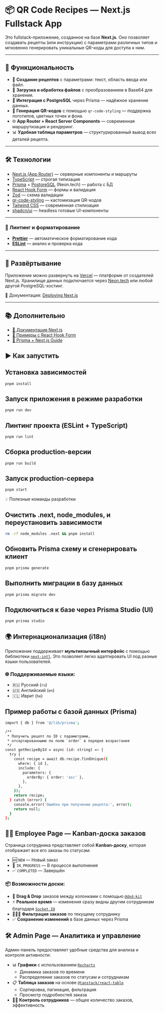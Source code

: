 # 📦 QR Code Recipes — Next.js Fullstack App

Это fullstack-приложение, созданное на базе **Next.js**. Оно позволяет создавать рецепты (или инструкции) с параметрами различных типов и мгновенно генерировать уникальные QR-коды для доступа к ним.

---

## 🚀 Функциональность

- 📄 **Создание рецептов** с параметрами: текст, область ввода или файл.
- 📁 **Загрузка и обработка файлов** с преобразованием в Base64 для хранения.
- 🔐 **Интеграция с PostgreSQL** через Prisma — надёжное хранение данных.
- 🧾 **Генерация QR-кодов** с помощью `qr-code-styling` — поддержка логотипов, цветных точек и фона.
- 🌐 **App Router + React Server Components** — современная маршрутизация и рендеринг.
- 📊 **Удобная таблица параметров** — структурированный вывод всех деталей рецепта.

---

## 🛠️ Технологии

- [Next.js (App Router)](https://nextjs.org/docs/app) — серверные компоненты и маршруты
- [TypeScript](https://www.typescriptlang.org/) — строгая типизация
- [Prisma](https://www.prisma.io/) + [PostgreSQL](https://www.postgresql.org/) (Neon.tech) — работа с БД
- [React Hook Form](https://react-hook-form.com/) — формы и валидация
- [Zod](https://zod.dev/) — схема валидации
- [qr-code-styling](https://www.npmjs.com/package/qr-code-styling) — кастомизация QR-кодов
- [Tailwind CSS](https://tailwindcss.com/) — современная стилизация
- [shadcn/ui](https://ui.shadcn.com/) — headless готовые UI-компоненты

---

### 🧹 Линтинг и форматирование

- **[Prettier](https://prettier.io/)** — автоматическое форматирование кода
- **[ESLint](https://eslint.org/)** — анализ и проверка кода

---

## 💾 Развёртывание

Приложение можно развернуть на [Vercel](https://vercel.com) — платформе от создателей Next.js.
Хранилище данных подключается через [Neon.tech](https://neon.tech) или любой другой PostgreSQL-хостинг.

📄 Документация: [Deploying Next.js](https://nextjs.org/docs/app/building-your-application/deploying)

---

## 📚 Дополнительно

- [📘 Документация Next.js](https://nextjs.org/docs)
- [📘 Примеры с React Hook Form](https://react-hook-form.com/get-started)
- [📘 Prisma + Next.js Guide](https://www.prisma.io/docs/guides/nextjs)

## ▶️ Как запустить

## Установка зависимостей
```bash
pnpm install
```

## Запуск приложения в режиме разработки
```bash
pnpm run dev
```
## Линтинг проекта (ESLint + TypeScript)
```bash
pnpm run lint
```

## Сборка production-версии
```bash
pnpm run build
```

## Запуск production-сервера
```bash
pnpm start
```

💡 Полезные команды разработки

## Очистить .next, node_modules, и переустановить зависимости
```bash
rm -rf node_modules .next && pnpm install
```
## Обновить Prisma схему и сгенерировать клиент
```bash
pnpm prisma generate
```
## Выполнить миграции в базу данных
```bash
pnpm prisma migrate dev
```
## Подключиться к базе через Prisma Studio (UI)
```bash
pnpm prisma studio
```

## 🌍 Интернационализация (i18n)

Приложение поддерживает **мультиязычный интерфейс** с помощью библиотеки [`next-intl`](https://next-intl-docs.vercel.app/). Это позволяет легко адаптировать UI под разные языки пользователей.

### 🌐 Поддерживаемые языки:

- 🇷🇺 Русский (`ru`)
- 🇺🇸 Английский (`en`)
- 🇮🇱 Иврит (`he`)

## Пример работы с базой данных (Prisma)

```bash
import { db } from '@/lib/prisma';

/**
 * Получить рецепт по ID с параметрами,
 * отсортированными по полю `order` в порядке возрастания
 */
const getRecipeById = async (id: string) => {
  try {
    const recipe = await db.recipe.findUnique({
      where: { id },
      include: {
        parameters: {
          orderBy: { order: 'asc' },
        },
      },
    });
    return recipe;
  } catch (error) {
    console.error('Ошибка при получении рецепта:', error);
    return null;
  }
};
````

## 🧑‍💼 Employee Page — Kanban-доска заказов

Страница сотрудника представляет собой **Kanban-доску**, которая отображает все его заказы по статусам:

- 🆕 `NEW` — Новый заказ
- 🔄 `IN_PROGRESS` — В процессе выполнения
- ✅ `COMPLETED` — Завершён

### 📦 Возможности доски:

- 🧲 **Drag & Drop** заказов между колонками с помощью [`@dnd-kit`](https://dndkit.com/)
- ⚡ **Реальное время** — изменения сразу видны другим сотрудникам благодаря [`Socket.IO`](https://socket.io/)
- 🧑‍🤝‍🧑 **Фильтрация заказов** по текущему сотруднику
- ✅ **Сохранение изменений** в базе данных через Prisma

## 🛠️ Admin Page — Аналитика и управление

Админ-панель предоставляет удобные средства для анализа и контроля активности:

- 📊 **Графики** с использованием [`Recharts`](https://recharts.org/)
  - Динамика заказов по времени
  - Распределение заказов по статусам и сотрудникам
- 📋 **Таблица заказов** на основе [`@tanstack/react-table`](https://tanstack.com/table)
  - Сортировка, пагинация, фильтрация
  - Просмотр подробностей заказа
- 🧑‍💼 **Контроль сотрудников** — общее количество заказов, эффективность
